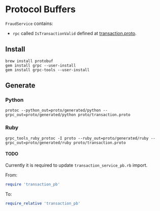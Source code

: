 # Protocol Buffers

`FraudService` contains:

- `rpc` called `IsTransactionValid` defined at [transaction.proto](./transaction.proto).

## Install

```
brew install protobuf
gem install grpc --user-install
gem install grpc-tools --user-install
```

## Generate

### Python

```
protoc --python_out=proto/generated/python --grpc_out=proto/generated/python proto/transaction.proto
```

### Ruby

```
grpc_tools_ruby_protoc -I proto --ruby_out=proto/generated/ruby --grpc_out=proto/generated/ruby proto/transaction.proto
```

#### TODO

Currently it is required to update `transaction_service_pb.rb` import.

From:

```rb
require 'transaction_pb'
```

To:

```rb
require_relative 'transaction_pb'
```
